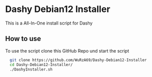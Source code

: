 # Dashy Debian12 Installer
This is a All-In-One install script for Dashy


## How to use

To use the script clone this GitHub Repo und start the script

```bash
  git clone https://github.com/WuRzA69/Dashy-Debian12-Installer
  cd Dashy-Debian12-Installer/
  ./DashyInstaller.sh
```
    
